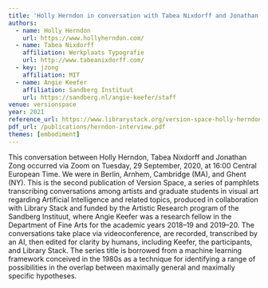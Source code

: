 ```yaml
---
title: 'Holly Herndon in conversation with Tabea Nixdorff and Jonathan Zong'
authors:
  - name: Holly Herndon
    url: https://www.hollyherndon.com/
  - name: Tabea Nixdorff
    affiliation: Werkplaats Typografie
    url: http://www.tabeanixdorff.com/
  - key: jzong
    affiliation: MIT
  - name: Angie Keefer
    affiliation: Sandberg Instituut
    url: https://sandberg.nl/angie-keefer/staff
venue: versionspace
year: 2021
reference_url: https://www.librarystack.org/version-space-holly-herndon-in-conversation-with-tabea-nixdorff-and-jonathan-zong/
pdf_url: /publications/herndon-interview.pdf
themes: [embodiment]
---
```


This conversation between Holly Herndon, Tabea Nixdorff and Jonathan Zong occurred via Zoom on Tuesday, 29 September, 2020, at 16:00 Central European Time. We were in Berlin, Arnhem, Cambridge (MA), and Ghent (NY). This is the second publication of Version Space, a series of pamphlets transcribing conversations among artists and graduate students in visual art regarding Artificial Intelligence and related topics, produced in collaboration with Library Stack and funded by the Artistic Research program of the Sandberg Instituut, where Angie Keefer was a research fellow in the Department of Fine Arts for the academic years 2018–19 and 2019–20. The conversations take place via videoconference, are recorded, transcribed by an AI, then edited for clarity by humans, including Keefer, the participants, and Library Stack. The series title is borrowed from a machine learning framework conceived in the 1980s as a technique for identifying a range of possibilities in the overlap between maximally general and maximally specific hypotheses.
